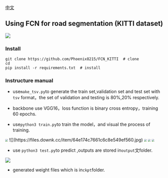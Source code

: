 [中文](https://github.com/Phoenix8215/FCN_KITTI/blob/master/README-zh.md)
## Using FCN for road segmentation (KITTI dataset)
![](https://img.shields.io/badge/segmentation-FCN--KITTI-red)

### Install

```shell
git clone https://github.com/Phoenix8215/FCN_KITTI  # clone
cd 
pip install -r requirements.txt  # install
```

### Instructure manual

- use`make_tsv.py`to generate the train set,validation set and test set with `tsv` format，the set of validation and testing is 80%,20% respectively.

- backbone use VGG16，loss function is binary cross entropy，training 60 epochs.
- use`python3 train.py`to train the model，and visual the process of training.

<img src="https://pic.imgdb.cn/item/6311ff2116f2c2beb1217eee.png" style="zoom:50%;" >
![](https://files.downk.cc/item/64e174c7661c6c8e549ef560.jpg)
<img src="https://pic.imgdb.cn/item/6311ff2116f2c2beb1217f04.png" style="zoom:50%;" >
<img src="https://pic.imgdb.cn/item/6311ff2216f2c2beb1217f26.png" style="zoom:50%;" >
<img src="https://pic.imgdb.cn/item/6311ff2216f2c2beb1217f2f.png" style="zoom:50%;" >

- use `python3 test.py`to predict ,outputs are stored in`output`文folder.

![](https://pic.imgdb.cn/item/6311fed316f2c2beb1210144.png)

- generated weight files which is in`ckpt`folder.

